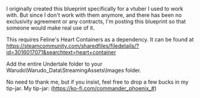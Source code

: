 I originally created this blueprint specifically for a vtuber I used to work with. But since I don't work with them anymore, and there has been no exclusivity agreement or any contracts, I'm posting this blueprint so that someone would make real use of it.

This requires Feline's Heart Containers as a dependency. It can be found at https://steamcommunity.com/sharedfiles/filedetails/?id=3016017071&searchtext=heart+container

Add the entire Undertale folder to your Warudo\Warudo_Data\StreamingAssets\Images folder.

No need to thank me, but if you insist, feel free to drop a few bucks in my tip-jar. My tip-jar: (https://ko-fi.com/commander_phoenix_#)
